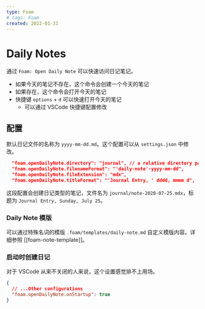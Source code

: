 ```yaml
---
type: Foam
# tags: Foam
created: 2022-01-31
---
```


# Daily Notes

通过 `Foam: Open Daily Note` 可以快速访问日记笔记。

- 如果今天的笔记不存在，这个命令会创建一个今天的笔记
- 如果存在，这个命令会打开今天的笔记
- 快捷键 `options` + `d` 可以快速打开今天的笔记
  - 可以通过 VSCode 快捷键配置修改

## 配置

默认日记文件的名称为 `yyyy-mm-dd.md`。这个配置可以从 `settings.json` 中修改。

```json
  "foam.openDailyNote.directory": "journal", // a relative directory path will get appended to the workspace root. An absolute directory path will be used unmodified.
  "foam.openDailyNote.filenameFormat": "'daily-note'-yyyy-mm-dd",
  "foam.openDailyNote.fileExtension": "mdx",
  "foam.openDailyNote.titleFormat": "'Journal Entry, ' dddd, mmmm d",
```

这段配置会创建日记类型的笔记，文件名为 `journal/note-2020-07-25.mdx`，标题为 `Journal Entry, Sunday, July 25`。

### Daily Note 模版

可以通过特殊名词的模版 `.foam/templates/daily-note.md` 自定义模版内容。详细参照 [[foam-note-template]]。

### 启动时创建日记

对于 VSCode 从来不关闭的人来说，这个设置感觉排不上用场。

```json
{
  // ...Other configurations
  "foam.openDailyNote.onStartup": true
}
```
